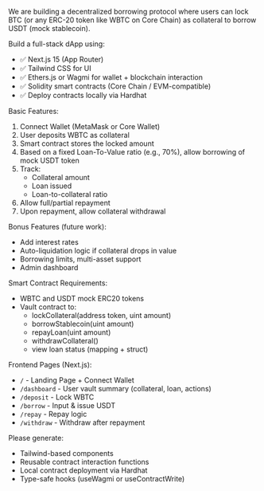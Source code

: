 We are building a decentralized borrowing protocol where users can lock BTC (or any ERC-20 token like WBTC on Core Chain) as collateral to borrow USDT (mock stablecoin).

Build a full-stack dApp using:
- ✅ Next.js 15 (App Router)
- ✅ Tailwind CSS for UI
- ✅ Ethers.js or Wagmi for wallet + blockchain interaction
- ✅ Solidity smart contracts (Core Chain / EVM-compatible)
- ✅ Deploy contracts locally via Hardhat

Basic Features:
1. Connect Wallet (MetaMask or Core Wallet)
2. User deposits WBTC as collateral
3. Smart contract stores the locked amount
4. Based on a fixed Loan-To-Value ratio (e.g., 70%), allow borrowing of mock USDT token
5. Track:
   - Collateral amount
   - Loan issued
   - Loan-to-collateral ratio
6. Allow full/partial repayment
7. Upon repayment, allow collateral withdrawal

Bonus Features (future work):
- Add interest rates
- Auto-liquidation logic if collateral drops in value
- Borrowing limits, multi-asset support
- Admin dashboard

Smart Contract Requirements:
- WBTC and USDT mock ERC20 tokens
- Vault contract to:
  - lockCollateral(address token, uint amount)
  - borrowStablecoin(uint amount)
  - repayLoan(uint amount)
  - withdrawCollateral()
  - view loan status (mapping + struct)

Frontend Pages (Next.js):
- `/` - Landing Page + Connect Wallet
- `/dashboard` - User vault summary (collateral, loan, actions)
- `/deposit` - Lock WBTC
- `/borrow` - Input & issue USDT
- `/repay` - Repay logic
- `/withdraw` - Withdraw after repayment

Please generate:
- Tailwind-based components
- Reusable contract interaction functions
- Local contract deployment via Hardhat
- Type-safe hooks (useWagmi or useContractWrite)